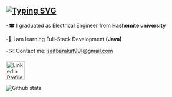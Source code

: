 [![Typing SVG](https://readme-typing-svg.demolab.com?font=Fira+Code&weight=600&size=24&duration=3000&pause=200&color=1F5AF7&multiline=true&width=436&height=62&lines=Hi%F0%9F%98%8A%2C+I+am+Saif+Yahya+)](https://git.io/typing-svg)
---
-🎓 I graduated as Electrical Engineer from **Hashemite university**

-🌱 I am learning Full-Stack Development **(Java)**

-✉️ Contact me: [saifbarakat991@gmail.com](mailto:saifbarakat991@gmail.com)

[<img src="https://clipground.com/images/linkedin-icon-32x32-clipart-2.png" alt="LinkedIn Profile" width="50px" height="50px" />](https://www.linkedin.com/in/saif-yahya-276306217/)

![Github stats](https://github-readme-stats.vercel.app/api?username=saifyahya)

<!---
<p align="left"> <img src="https://komarev.com/ghpvc/?username=saifyahya&label=Profile%20views&color=0e75b6&style=flat" alt="saifyahya" /> </p>
-->
